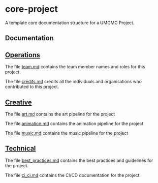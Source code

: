 # core-project
A template core documentation structure for a UMGMC Project.

##  Documentation

## [Operations](./documentation/operations/)
The file [team.md](./documentation/operations/team.md) contains the team member names and roles for this project.

The file [credits.md](./documentation/operations/credits.md) credits all the individuals and organisations who contributed to this project.

## [Creative](./documentation/creative/)
The file [art.md](./documentation/creative/art.md) contains the art pipeline for the project

The file [animation.md](./documentation/creative/animation.md) contains the animation pipeline for the project

The file [music.md](./documentation/creative/music.md) contains the music pipeline for the project


## [Technical](./documentation/technical/)
The file [best_practices.md](./documentation/technical/best_practices.md) contains the best practices and guidelines for the project.

The file [ci_ci.md](./documentation/technical/ci_cd.md) contains the CI/CD documentation for the project.
